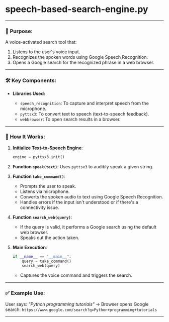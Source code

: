 # speech-based-search-engine.py

---

### 🧠 **Purpose:**

A voice-activated search tool that:

1. Listens to the user's voice input.
2. Recognizes the spoken words using Google Speech Recognition.
3. Opens a Google search for the recognized phrase in a web browser.

---

### 🛠️ **Key Components:**

* **Libraries Used:**

  * `speech_recognition`: To capture and interpret speech from the microphone.
  * `pyttsx3`: To convert text to speech (text-to-speech feedback).
  * `webbrowser`: To open search results in a browser.

---

### 🔄 **How It Works:**

1. **Initialize Text-to-Speech Engine**:

   ```python
   engine = pyttsx3.init()
   ```

2. **Function `speak(text)`**:
   Uses `pyttsx3` to audibly speak a given string.

3. **Function `take_command()`**:

   * Prompts the user to speak.
   * Listens via microphone.
   * Converts the spoken audio to text using Google Speech Recognition.
   * Handles errors if the input isn't understood or if there's a connectivity issue.

4. **Function `search_web(query)`**:

   * If the query is valid, it performs a Google search using the default web browser.
   * Speaks out the action taken.

5. **Main Execution**:

   ```python
   if __name__ == "__main__":
       query = take_command()
       search_web(query)
   ```

   * Captures the voice command and triggers the search.

---

### ✅ Example Use:

User says: *"Python programming tutorials"*
→ Browser opens Google search: `https://www.google.com/search?q=Python+programming+tutorials`

---

